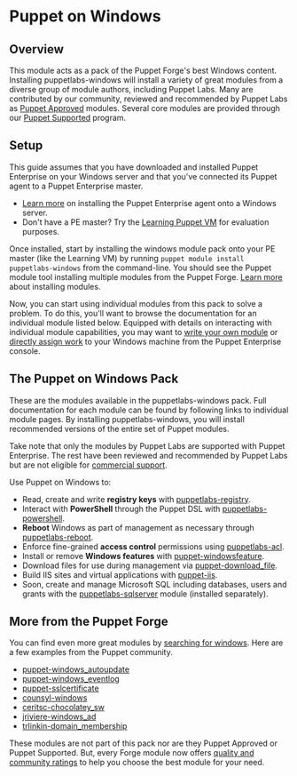 # Puppet on Windows

## Overview

This module acts as a pack of the Puppet Forge's best Windows content. Installing puppetlabs-windows will install a variety of great modules from a diverse group of module authors, including Puppet Labs. Many are contributed by our community, reviewed and recommended by Puppet Labs as [Puppet Approved](https://forge.puppetlabs.com/approved) modules. Several core modules are provided through our [Puppet Supported](https://forge.puppetlabs.com/supported) program.

## Setup

This guide assumes that you have downloaded and installed Puppet Enterprise on your Windows server and that you've connected its Puppet agent to a Puppet Enterprise master.
- [Learn more](https://docs.puppetlabs.com/pe/latest/install_windows.html) on installing the Puppet Enterprise agent onto a Windows server.
- Don't have a PE master? Try the [Learning Puppet VM](https://docs.puppetlabs.com/learning/introduction.html#get-the-free-vm) for evaluation purposes.

Once installed, start by installing the windows module pack onto your PE master (like the Learning VM) by running `puppet module install puppetlabs-windows` from the command-line. You should see the Puppet module tool installing multiple modules from the Puppet Forge. [Learn more](https://docs.puppetlabs.com/puppet/latest/reference/modules_installing.html#installing-from-the-puppet-forge) about installing modules.

Now, you can start using individual modules from this pack to solve a problem. To do this, you'll want to browse the documentation for an individual module listed below. Equipped with details on interacting with individual module capabilities, you may want to [write your own module](https://docs.puppetlabs.com/pe/latest/quick_writing_windows.html) or [directly assign work](https://docs.puppetlabs.com/pe/latest/console_classes_groups.html) to your Windows machine from the Puppet Enterprise console.

## The Puppet on Windows Pack

These are the modules available in the puppetlabs-windows pack. Full documentation for each module can be found by following links to individual module pages. By installing puppetlabs-windows, you will install recommended versions of the entire set of Puppet modules.

Take note that only the modules by Puppet Labs are supported with Puppet Enterprise. The rest have been reviewed and recommended by Puppet Labs but are not eligible for [commercial support](http://puppetlabs.com/services/customer-support).

Use Puppet on Windows to:
- Read, create and write **registry keys** with [puppetlabs-registry](https://forge.puppetlabs.com/puppetlabs/registry).
- Interact with **PowerShell** through the Puppet DSL with [puppetlabs-powershell](https://forge.puppetlabs.com/puppetlabs/powershell).
- **Reboot** Windows as part of management as necessary through [puppetlabs-reboot](https://forge.puppetlabs.com/puppetlabs/reboot).
- Enforce fine-grained **access control** permissions using [puppetlabs-acl](https://forge.puppetlabs.com/puppetlabs/acl).
- Install or remove **Windows features** with [puppet-windowsfeature](https://forge.puppetlabs.com/puppet/windowsfeature).
- Download files for use during management via [puppet-download_file](https://forge.puppetlabs.com/puppet/download_file).
- Build IIS sites and virtual applications with [puppet-iis](https://forge.puppetlabs.com/puppet/iis).
- Soon, create and manage Microsoft SQL including databases, users and grants with the [puppetlabs-sqlserver](https://forge.puppetlabs.com/puppetlabs/sqlserver) module (installed separately).


## More from the Puppet Forge

You can find even more great modules by [searching for windows](https://forge.puppetlabs.com/modules?utf-8=✓&sort=rank&q=windows). Here are a few examples from the Puppet community.

- [puppet-windows_autoupdate](https://forge.puppetlabs.com/puppet/windows_autoupdate)
- [puppet-windows_eventlog](https://forge.puppetlabs.com/puppet/windows_eventlog)
- [puppet-sslcertificate](https://forge.puppetlabs.com/puppet/sslcertificate)
- [counsyl-windows](https://forge.puppetlabs.com/counsyl/windows)
- [ceritsc-chocolatey_sw](https://forge.puppetlabs.com/ceritsc/chocolatey_sw)
- [jriviere-windows_ad](https://forge.puppetlabs.com/jriviere/windows_ad)
- [trlinkin-domain_membership](https://forge.puppetlabs.com/trlinkin/domain_membership)

These modules are not part of this pack nor are they Puppet Approved or Puppet Supported.
But, every Forge module now offers [quality and community ratings](http://puppetlabs.com/blog/new-ratings-puppet-forge-modules) to help you choose the best module for your need.
